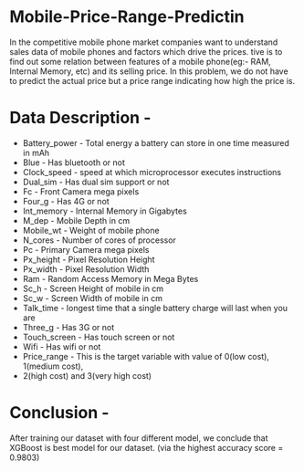 # Mobile-Price-Range-Predictin

 In the competitive mobile phone market companies want
 to understand sales data of mobile phones and factors which drive the prices.
 tive is to find out some relation between features of a mobile phone(eg:- RAM,
 Internal Memory, etc) and its selling price. In this problem, we do not have to predict the
 actual price but a price range indicating how high the price is.
# Data Description -
* Battery_power - Total energy a battery can store in one time measured in mAh
* Blue - Has bluetooth or not
* Clock_speed - speed at which microprocessor executes instructions
* Dual_sim - Has dual sim support or not
* Fc - Front Camera mega pixels
* Four_g - Has 4G or not
* Int_memory - Internal Memory in Gigabytes
* M_dep - Mobile Depth in cm
* Mobile_wt - Weight of mobile phone
* N_cores - Number of cores of processor
* Pc - Primary Camera mega pixels
* Px_height - Pixel Resolution Height
* Px_width - Pixel Resolution Width
* Ram - Random Access Memory in Mega Bytes
* Sc_h - Screen Height of mobile in cm
* Sc_w - Screen Width of mobile in cm
* Talk_time - longest time that a single battery charge will last when you are
* Three_g - Has 3G or not
* Touch_screen - Has touch screen or not
* Wifi - Has wifi or not
* Price_range - This is the target variable with value of 0(low cost), 1(medium cost),
* 2(high cost) and 3(very high cost)

# Conclusion -
After training our dataset with four different model, we conclude that XGBoost is best model for our dataset.
(via the highest accuracy score = 0.9803)
